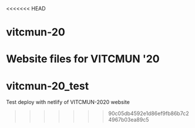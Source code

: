 <<<<<<< HEAD
# vitcmun-20
Website files for VITCMUN '20 
=======
# vitcmun-20_test
Test deploy with netlify of VITCMUN-2020 website
>>>>>>> 90c05db4592e1d86ef9fb86b7c24967b03ea89c5
